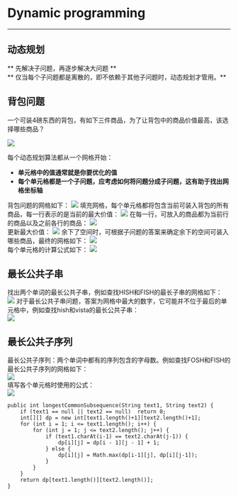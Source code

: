 # Dynamic programming
---

## 动态规划
** 先解决子问题，再逐步解决大问题 **  
** 仅当每个子问题都是离散的，即不依赖于其他子问题时，动态规划才管用。**


## 背包问题
一个可装4磅东西的背包，有如下三件商品，为了让背包中的商品价值最高，该选择哪些商品？  

![](https://note.youdao.com/yws/public/resource/6188944ea20037ffb98fd1f9bfde881f/xmlnote/E672A14F42F44330B9C9113585CC8E8B/7661)

每个动态规划算法都从一个网格开始：  

- **单元格中的值通常就是你要优化的值**
- **每个单元格都是一个子问题，应考虑如何将问题分成子问题，这有助于找出网格坐标轴**

背包问题的网格如下：
![](https://note.youdao.com/yws/public/resource/6188944ea20037ffb98fd1f9bfde881f/xmlnote/67A52C720FDA497898DEEAF5E116221D/7664)
填充网格，每个单元格都将包含当前可装入背包的所有商品，每一行表示的是当前的最大价值：
![](https://note.youdao.com/yws/public/resource/6188944ea20037ffb98fd1f9bfde881f/xmlnote/8C33A7B6AD7946FE93A3E988A01AE081/7666)
在每一行，可放入的商品都为当前行的商品以及之前各行的商品：
![](https://note.youdao.com/yws/public/resource/6188944ea20037ffb98fd1f9bfde881f/xmlnote/FBC54EF7DEA94437ADC64D02FA4ADE31/7668)  
更新最大价值：
![](https://note.youdao.com/yws/public/resource/6188944ea20037ffb98fd1f9bfde881f/xmlnote/EDE2736876EC4EB696E540DD00CC9B6A/7670)
余下了空间时，可根据子问题的答案来确定余下的空间可装入哪些商品，最终的网格如下：
![](https://note.youdao.com/yws/public/resource/6188944ea20037ffb98fd1f9bfde881f/xmlnote/736BA4F7B55447FE963916CEC80436AB/7672)  
每个单元格的计算公式如下：
![](https://note.youdao.com/yws/public/resource/6188944ea20037ffb98fd1f9bfde881f/xmlnote/65D1770FBA7E4C01819C2DE438851490/7674)

## 最长公共子串

找出两个单词的最长公共子串，例如查找HISH和FISH的最长子串的网格如下：  
![](https://note.youdao.com/yws/public/resource/6188944ea20037ffb98fd1f9bfde881f/xmlnote/A0D2730DF46B4CAE84D63E16102690B9/7676)
对于最长公共子串问题，答案为网格中最大的数字，它可能并不位于最后的单元格中，例如查找hish和vista的最长公共子串：  
![](https://note.youdao.com/yws/public/resource/6188944ea20037ffb98fd1f9bfde881f/xmlnote/0C59677F2E33413EBF6AA8D83077CD77/7678)



## 最长公共子序列

最长公共子序列：两个单词中都有的序列包含的字母数。例如查找FOSH和FISH的最长公共子序列的网格如下：  
![](https://note.youdao.com/yws/public/resource/6188944ea20037ffb98fd1f9bfde881f/xmlnote/BAA8CA5D068B46478417BE5598067984/7681)  
填写各个单元格时使用的公式：  
![](https://note.youdao.com/yws/public/resource/6188944ea20037ffb98fd1f9bfde881f/xmlnote/6CA52A52ABBC43E5B99CA66EA2AC9BEC/7683)  


	public int longestCommonSubsequence(String text1, String text2) {
		if (text1 == null || text2 == null)  return 0;
		int[][] dp = new int[text1.length()+1][text2.length()+1];        
		for (int i = 1; i <= text1.length(); i++) {
			for (int j = 1; j <= text2.length(); j++) {
			    if (text1.charAt(i-1) == text2.charAt(j-1)) { 
			        dp[i][j] = dp[i - 1][j - 1] + 1; 
			    } else {			
			        dp[i][j] = Math.max(dp[i-1][j], dp[i][j-1]);                    
			    }
			}
		}
		return dp[text1.length()][text2.length()];
	}

 



